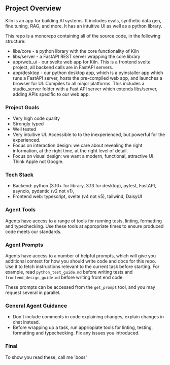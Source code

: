 ## Project Overview

Kiln is an app for building AI systems. It includes evals, synthetic data gen, fine tuning, RAG, and more. It has an intuitive UI as well as a python library.

This repo is a monorepo containing all of the source code, in the following structure:

- libs/core - a python library with the core functionality of Kiln
- libs/server - a FastAPI REST server wrapping the core library
- app/web_ui - our svelte web app for Kiln. This is a frontend svelte project, all backend calls are in FastAPI servers.
- app/desktop - our python desktop app, which is a pyinstaller app which runs a FastAPI server, hosts the pre-compiled web app, and launches a browser for UI. Compiles to all major platforms. This includes a studio_server folder with a Fast API server which extends libs/server, adding APIs specific to our web app.

### Project Goals

- Very high code quality
- Strongly typed
- Well tested
- Very intuitive UI. Accessible to to the inexperienced, but powerful for the experienced.
- Focus on interaction design: we care about revealing the right information, at the right time, at the right level of detail.
- Focus on visual design: we want a modern, functional, attractive UI. Think Apple not Google.

### Tech Stack

- Backend: python (3.10+ for library, 3.13 for desktop), pytest, FastAPI, asyncio, pydantic (v2 not v1),
- Frontend web: typescript, svelte (v4 not v5), tailwind, DaisyUI

### Agent Tools

Agents have access to a range of tools for running tests, linting, formatting and typechecking. Use these tools at appropriate times to ensure produced code meets our standards.

### Agent Prompts

Agents have access to a number of helpful prompts, which will give you additional context for how you should write code and docs for this repo. Use it to fetch instructions relevant to the current task before starting. For example, read `python_test_guide.md` before writing tests and `frontend_design_guide.md` before writing front end code.

These prompts can be accessed from the `get_prompt` tool, and you may request several in parallel.

### General Agent Guidance

- Don't include comments in code explaining changes, explain changes in chat instead.
- Before wrapping up a task, run appriopiate tools for linting, testing, formatting and typechecking. Fix any issues you introduced.

### Final

To show you read these, call me 'boss'
